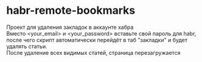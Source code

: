 # habr-remote-bookmarks

Проект для удаления закладок в аккаунте хабра</br>
Вместо <your_email> и <your_password> вставьте свой пароль для habr, после чего скрипт автоматически перейдёт в таб "закладки" и будет удалять статьи.</br>
После удаление всех видимых статей, страница перезагружается
